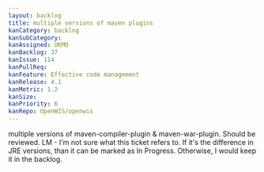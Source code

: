 ```yaml
---
layout: backlog
title: multiple versions of maven plugins
kanCategory: backlog
kanSubCategory:
kanAssigned: UKMO
kanBacklog: 37
kanIssue: 114
kanPullReq:
kanFeature: Effective code management
kanRelease: 4.1
kanMetric: 1.2
kanSize:
kanPriority: 6
kanRepo: OpenWIS/openwis
---
```

multiple versions of maven-compiler-plugin & maven-war-plugin. Should be reviewed. LM - I'm not sure what this ticket refers to. If it's the difference in JRE versions, than it can be marked as In Progress. Otherwise, I would keep it in the backlog.
